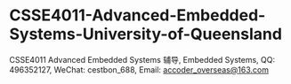 # CSSE4011-Advanced-Embedded-Systems-University-of-Queensland
CSSE4011 Advanced Embedded Systems 辅导, Embedded Systems, QQ: 496352127, WeChat: cestbon_688, Email: accoder_overseas@163.com
